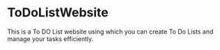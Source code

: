 # ToDoListWebsite
This is a To DO List website using which you can create To Do Lists and manage your tasks efficiently.

